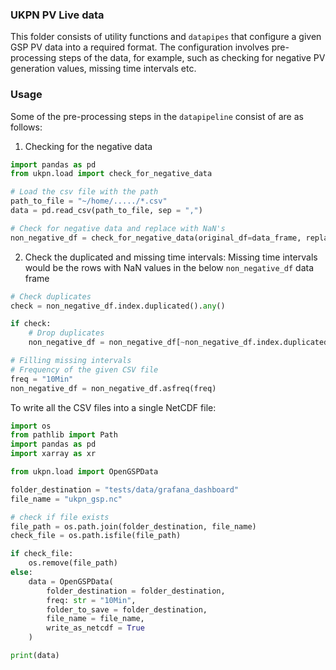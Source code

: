 ### UKPN PV Live data

This folder consists of utility functions and `datapipes` that configure a given GSP PV data into a required format. The configuration involves pre-processing steps of the data, for example, such as checking for negative PV generation values, missing time intervals etc.

### Usage

Some of the pre-processing steps in the `datapipeline` consist of are as follows:

1. Checking for the negative data
```python
import pandas as pd
from ukpn.load import check_for_negative_data

# Load the csv file with the path
path_to_file = "~/home/...../*.csv"
data = pd.read_csv(path_to_file, sep = ",")

# Check for negative data and replace with NaN's
non_negative_df = check_for_negative_data(original_df=data_frame, replace_with_nan=True)
```

2. Check the duplicated and missing time intervals:
Missing time intervals would be the rows with NaN values in the below `non_negative_df` data frame
```python
# Check duplicates
check = non_negative_df.index.duplicated().any()

if check:
    # Drop duplicates
    non_negative_df = non_negative_df[~non_negative_df.index.duplicated(keep="last")]

# Filling missing intervals
# Frequency of the given CSV file
freq = "10Min"
non_negative_df = non_negative_df.asfreq(freq)
```

To write all the CSV files into a single NetCDF file:
```python
import os
from pathlib import Path
import pandas as pd
import xarray as xr

from ukpn.load import OpenGSPData

folder_destination = "tests/data/grafana_dashboard"
file_name = "ukpn_gsp.nc"

# check if file exists
file_path = os.path.join(folder_destination, file_name)
check_file = os.path.isfile(file_path)

if check_file:
    os.remove(file_path)
else:
    data = OpenGSPData(
        folder_destination = folder_destination,
        freq: str = "10Min",
        folder_to_save = folder_destination,
        file_name = file_name,
        write_as_netcdf = True
    )

print(data)
```
